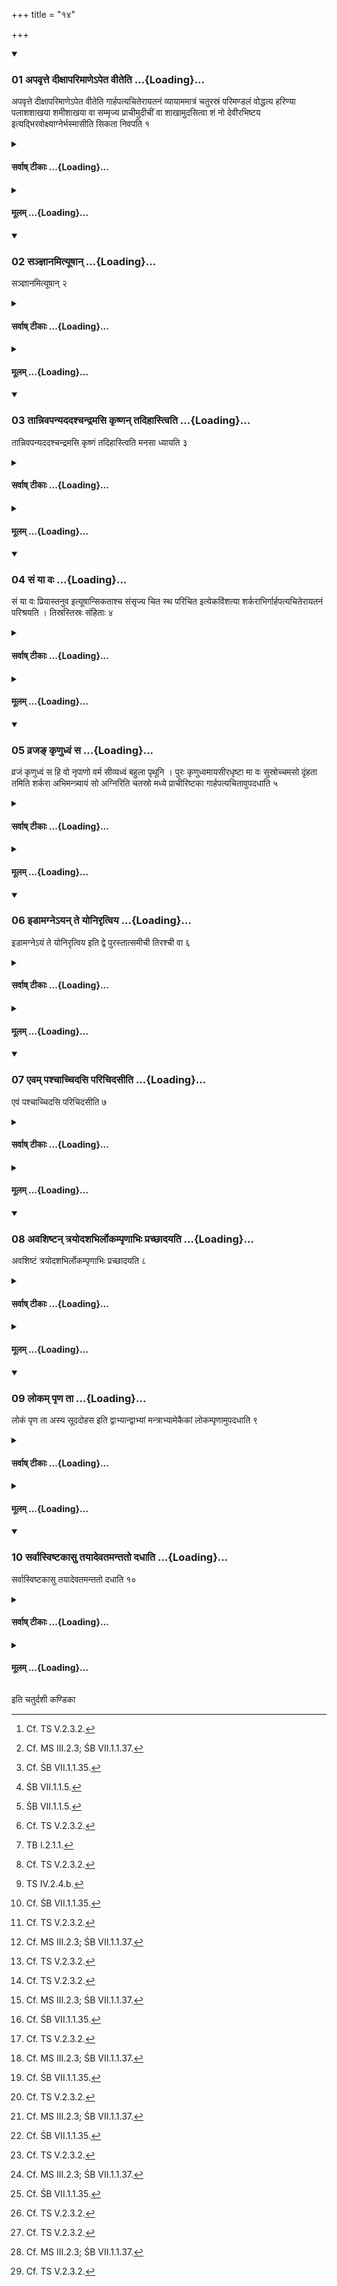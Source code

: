 +++
title = "१४"

+++

<div class="js_include" includetitle="true" newlevelforh1="3" unfilled url="/vedAH_yajuH/taittirIyam/sUtram/ApastambaH/shrautam/vishvAsa-prastutiH/16/14/01_apavRtte_dIxAparimANe-peta_vIteti.md">
<details open><summary><h3>01 अपवृत्ते दीक्षापरिमाणेऽपेत वीतेति ...{Loading}...</h3></summary>

अपवृत्ते दीक्षापरिमाणेऽपेत वीतेति गार्हपत्यचितेरायतनं व्यायाममात्रं चतुरस्रं परिमण्डलं वोद्धत्य हरिण्या पलाशशाखया शमीशाखया वा सम्मृज्य प्राचीमुदीचीं वा शाखामुदसित्वा शं नो देवीरभिष्टय इत्यद्भिरवोक्ष्याग्नेर्भस्मासीति सिकता निवपति १
</details>
</div>
<div class="js_include collapsed" newlevelforh1="4" title="सर्वाष् टीकाः" unfilled url="/vedAH_yajuH/taittirIyam/sUtram/ApastambaH/shrautam/sarvASh_TIkAH/16/14/01_apavRtte_dIxAparimANe-peta_vIteti.md">
<details><summary><h4>सर्वाष् टीकाः ...{Loading}...</h4></summary>
<details><summary>थिते</summary>

1. After the Dīkṣā-period is over, after having dug up (by means of the wooden sword) the place of the Gārhapatya-fire altar-building[^1] of the size of one fathom[^2] either four-cornerd or circular in shape with apeta vīta...;[^3] then having wiped the place with a yellowish Palāśa-branch[^5] or Śami-branch, (then) having thrown the branch either to the east or to the north,[^5] having sprinkled water[^6] thereon with śaṁ no devīḥ...[^7] (the Adhvaryu) scatters[^8] sand with agner bhasmāsi...[^9] (on that place).   

[^1]: Cf. TS V.2.3.2.  

[^2]: Cf. MS III.2.3; ŚB VII.1.1.37.  

[^3] TS IV.2.4.a.   

[^4]: Cp. ŚB VII.1.1-1.   

[^5]: ŚB VII.1.1.5. 

[^6]: Cf. TS V.2.3.2.  

[^7]: TB I.2.1.1.   

[^8]: Cf. TS V.2.3.2.   

[^9]: TS IV.2.4.b.  

</details>
</details>
</div>
<div class="js_include collapsed" newlevelforh1="4" title="मूलम्" unfilled url="/vedAH_yajuH/taittirIyam/sUtram/ApastambaH/shrautam/mUlam/16/14/01_apavRtte_dIxAparimANe-peta_vIteti.md">
<details><summary><h4>मूलम् ...{Loading}...</h4></summary>

अपवृत्ते दीक्षापरिमाणेऽपेत वीतेति गार्हपत्यचितेरायतनं व्यायाममात्रं चतुरस्रं परिमण्डलं वोद्धत्य हरिण्या पलाशशाखया शमीशाखया वा सम्मृज्य प्राचीमुदीचीं वा शाखामुदसित्वा शं नो देवीरभिष्टय इत्यद्भिरवोक्ष्याग्नेर्भस्मासीति सिकता निवपति १
</details>
</div>
<div class="js_include" includetitle="true" newlevelforh1="3" unfilled url="/vedAH_yajuH/taittirIyam/sUtram/ApastambaH/shrautam/vishvAsa-prastutiH/16/14/02_sanjnAnamityUShAn.md">
<details open><summary><h3>02 सञ्ज्ञानमित्यूषान् ...{Loading}...</h3></summary>

सञ्ज्ञानमित्यूषान् २
</details>
</div>
<div class="js_include collapsed" newlevelforh1="4" title="सर्वाष् टीकाः" unfilled url="/vedAH_yajuH/taittirIyam/sUtram/ApastambaH/shrautam/sarvASh_TIkAH/16/14/02_sanjnAnamityUShAn.md">
<details><summary><h4>सर्वाष् टीकाः ...{Loading}...</h4></summary>
<details><summary>थिते</summary>

2. With samjñānaṁ...[^1] (he scatters) salty earth.[^2]   

[^1]:. TS IV.2.4.c.  

[^2]: Cf. TS V.2.3.2. 
</details>
</details>
</div>
<div class="js_include collapsed" newlevelforh1="4" title="मूलम्" unfilled url="/vedAH_yajuH/taittirIyam/sUtram/ApastambaH/shrautam/mUlam/16/14/02_sanjnAnamityUShAn.md">
<details><summary><h4>मूलम् ...{Loading}...</h4></summary>

सञ्ज्ञानमित्यूषान् २
</details>
</div>
<div class="js_include" includetitle="true" newlevelforh1="3" unfilled url="/vedAH_yajuH/taittirIyam/sUtram/ApastambaH/shrautam/vishvAsa-prastutiH/16/14/03_tAnnivapanyadadashchandramasi_kRShNan_tadihAstviti.md">
<details open><summary><h3>03 तान्निवपन्यददश्चन्द्रमसि कृष्णन् तदिहास्त्विति ...{Loading}...</h3></summary>

तान्निवपन्यददश्चन्द्रमसि कृष्णं तदिहास्त्विति मनसा ध्यायति ३
</details>
</div>
<div class="js_include collapsed" newlevelforh1="4" title="सर्वाष् टीकाः" unfilled url="/vedAH_yajuH/taittirIyam/sUtram/ApastambaH/shrautam/sarvASh_TIkAH/16/14/03_tAnnivapanyadadashchandramasi_kRShNan_tadihAstviti.md">
<details><summary><h4>सर्वाष् टीकाः ...{Loading}...</h4></summary>
<details><summary>थिते</summary>

3. While scattering it he thinks in his mind yadadaścandramasi....[^1]   

[^1]: Cp. TB I.1.3.2f; cp. also v.9.7. 

</details>
</details>
</div>
<div class="js_include collapsed" newlevelforh1="4" title="मूलम्" unfilled url="/vedAH_yajuH/taittirIyam/sUtram/ApastambaH/shrautam/mUlam/16/14/03_tAnnivapanyadadashchandramasi_kRShNan_tadihAstviti.md">
<details><summary><h4>मूलम् ...{Loading}...</h4></summary>

तान्निवपन्यददश्चन्द्रमसि कृष्णं तदिहास्त्विति मनसा ध्यायति ३
</details>
</div>
<div class="js_include" includetitle="true" newlevelforh1="3" unfilled url="/vedAH_yajuH/taittirIyam/sUtram/ApastambaH/shrautam/vishvAsa-prastutiH/16/14/04_saM_yA_vaH.md">
<details open><summary><h3>04 सं या वः ...{Loading}...</h3></summary>

सं या वः प्रियास्तनुव इत्यूषान्सिकताश्च संसृज्य चित स्थ परिचित इत्येकविंशत्या शर्कराभिर्गार्हपत्यचितेरायतनं परिश्रयति । तिस्रस्तिस्रः संहिताः ४
</details>
</div>
<div class="js_include collapsed" newlevelforh1="4" title="सर्वाष् टीकाः" unfilled url="/vedAH_yajuH/taittirIyam/sUtram/ApastambaH/shrautam/sarvASh_TIkAH/16/14/04_saM_yA_vaH.md">
<details><summary><h4>सर्वाष् टीकाः ...{Loading}...</h4></summary>
<details><summary>थिते</summary>

4. Having with saṁ yā vaḤ priyāstanuvaḤ...[^1] mixed the salty earth and the sand, with twentyone formulae beginning with citaḥ stha paricitaḥ[^2] he encircles the place of the Gārhapatya-fire-altar-building by means of twentyone pebbles.[^3] At every time three (of these stones) are placed closely near each other.   

[^1]: TS IV.2.4.d.   

[^2]: KS XVI.11; ŚB VII.1.1.14; TS IV.2.7.1.   

[^3]: Cf. ŚB VII.1.1.35.   
</details>
</details>
</div>
<div class="js_include collapsed" newlevelforh1="4" title="मूलम्" unfilled url="/vedAH_yajuH/taittirIyam/sUtram/ApastambaH/shrautam/mUlam/16/14/04_saM_yA_vaH.md">
<details><summary><h4>मूलम् ...{Loading}...</h4></summary>

सं या वः प्रियास्तनुव इत्यूषान्सिकताश्च संसृज्य चित स्थ परिचित इत्येकविंशत्या शर्कराभिर्गार्हपत्यचितेरायतनं परिश्रयति । तिस्रस्तिस्रः संहिताः ४
</details>
</div>
<div class="js_include" includetitle="true" newlevelforh1="3" unfilled url="/vedAH_yajuH/taittirIyam/sUtram/ApastambaH/shrautam/vishvAsa-prastutiH/16/14/05_vraja~N_kRNudhvaM_sa.md">
<details open><summary><h3>05 व्रजङ् कृणुध्वं स ...{Loading}...</h3></summary>

व्रजं कृणुध्वं स हि वो नृपाणो वर्म सीव्यध्वं बहुला पृथूनि । पुरः कृणुध्वमायसीरधृष्टा मा वः सुस्रोच्चमसो दृंहता तमिति शर्करा अभिमन्त्र्यायं सो अग्निरिति चतस्रो मध्ये प्राचीरिष्टका गार्हपत्यचितावुपदधाति ५
</details>
</div>
<div class="js_include collapsed" newlevelforh1="4" title="सर्वाष् टीकाः" unfilled url="/vedAH_yajuH/taittirIyam/sUtram/ApastambaH/shrautam/sarvASh_TIkAH/16/14/05_vraja~N_kRNudhvaM_sa.md">
<details><summary><h4>सर्वाष् टीकाः ...{Loading}...</h4></summary>
<details><summary>थिते</summary>

5. Having addressed the pebbles with vrajaṁ kr̥ṇudhvaṁ sa hi...[^1] he lays down four bricks oriented to the east[^2] on the Gārhapatya-fire-building in the middle of it with ayaṁ so agniḥ....[^3]   

[^1]: KS XXXVIII.13.   

[^2]: CI. TS V.2.3.4.   

[^3]: TS IV.2.4.c-h.  

</details>
</details>
</div>
<div class="js_include collapsed" newlevelforh1="4" title="मूलम्" unfilled url="/vedAH_yajuH/taittirIyam/sUtram/ApastambaH/shrautam/mUlam/16/14/05_vraja~N_kRNudhvaM_sa.md">
<details><summary><h4>मूलम् ...{Loading}...</h4></summary>

व्रजं कृणुध्वं स हि वो नृपाणो वर्म सीव्यध्वं बहुला पृथूनि । पुरः कृणुध्वमायसीरधृष्टा मा वः सुस्रोच्चमसो दृंहता तमिति शर्करा अभिमन्त्र्यायं सो अग्निरिति चतस्रो मध्ये प्राचीरिष्टका गार्हपत्यचितावुपदधाति ५
</details>
</div>
<div class="js_include" includetitle="true" newlevelforh1="3" unfilled url="/vedAH_yajuH/taittirIyam/sUtram/ApastambaH/shrautam/vishvAsa-prastutiH/16/14/06_iDAmagne-yan_te_yonirRtviya.md">
<details open><summary><h3>06 इडामग्नेऽयन् ते योनिरृत्विय ...{Loading}...</h3></summary>

इडामग्नेऽयं ते योनिरृत्विय इति द्वे पुरस्तात्समीची तिरश्ची वा ६
</details>
</div>
<div class="js_include collapsed" newlevelforh1="4" title="सर्वाष् टीकाः" unfilled url="/vedAH_yajuH/taittirIyam/sUtram/ApastambaH/shrautam/sarvASh_TIkAH/16/14/06_iDAmagne-yan_te_yonirRtviya.md">
<details><summary><h4>सर्वाष् टीकाः ...{Loading}...</h4></summary>
<details><summary>थिते</summary>

6. (He lays down) two bricks in the east (of the four in the central) oriented to the same direction[^1] or obliquely,[^2] with two verses beginning with iḍāmagne and ayaṁ te yoniḥ.[^3] 

[^1]: Cf. TS.V.2.3.4.  

[^2]: Cf. ŚB VII.1.1.18.  

[^3]: TS IV.2.4.i-k.  
</details>
</details>
</div>
<div class="js_include collapsed" newlevelforh1="4" title="मूलम्" unfilled url="/vedAH_yajuH/taittirIyam/sUtram/ApastambaH/shrautam/mUlam/16/14/06_iDAmagne-yan_te_yonirRtviya.md">
<details><summary><h4>मूलम् ...{Loading}...</h4></summary>

इडामग्नेऽयं ते योनिरृत्विय इति द्वे पुरस्तात्समीची तिरश्ची वा ६
</details>
</div>
<div class="js_include" includetitle="true" newlevelforh1="3" unfilled url="/vedAH_yajuH/taittirIyam/sUtram/ApastambaH/shrautam/vishvAsa-prastutiH/16/14/07_evam_pashchAchchidasi_parichidasIti.md">
<details open><summary><h3>07 एवम् पश्चाच्चिदसि परिचिदसीति ...{Loading}...</h3></summary>

एवं पश्चाच्चिदसि परिचिदसीति ७
</details>
</div>
<div class="js_include collapsed" newlevelforh1="4" title="सर्वाष् टीकाः" unfilled url="/vedAH_yajuH/taittirIyam/sUtram/ApastambaH/shrautam/sarvASh_TIkAH/16/14/07_evam_pashchAchchidasi_parichidasIti.md">
<details><summary><h4>सर्वाष् टीकाः ...{Loading}...</h4></summary>
<details><summary>थिते</summary>

7. In the same manner, behind the four central bricks, he lays down two bricks[^1] the first with cidasi[^2] and (the second) * with paricidasi.[^3]   

[^1]: Cf. TS V.2.3.4-5.  

[^2]: TS IV.2.4.1.  

[^3]: TS IV.2.4.m. 
</details>
</details>
</div>
<div class="js_include collapsed" newlevelforh1="4" title="मूलम्" unfilled url="/vedAH_yajuH/taittirIyam/sUtram/ApastambaH/shrautam/mUlam/16/14/07_evam_pashchAchchidasi_parichidasIti.md">
<details><summary><h4>मूलम् ...{Loading}...</h4></summary>

एवं पश्चाच्चिदसि परिचिदसीति ७
</details>
</div>
<div class="js_include" includetitle="true" newlevelforh1="3" unfilled url="/vedAH_yajuH/taittirIyam/sUtram/ApastambaH/shrautam/vishvAsa-prastutiH/16/14/08_avashiShTan_trayodashabhirlokampRNAbhiH_prachChAdayati.md">
<details open><summary><h3>08 अवशिष्टन् त्रयोदशभिर्लोकम्पृणाभिः प्रच्छादयति ...{Loading}...</h3></summary>

अवशिष्टं त्रयोदशभिर्लोकम्पृणाभिः प्रच्छादयति ८
</details>
</div>
<div class="js_include collapsed" newlevelforh1="4" title="सर्वाष् टीकाः" unfilled url="/vedAH_yajuH/taittirIyam/sUtram/ApastambaH/shrautam/sarvASh_TIkAH/16/14/08_avashiShTan_trayodashabhirlokampRNAbhiH_prachChAdayati.md">
<details><summary><h4>सर्वाष् टीकाः ...{Loading}...</h4></summary>
<details><summary>थिते</summary>

8. He covers the remaining (space) by means of thirteen Lokaṁpr̥ṇā (space-filling-brick)s.[^1]   

[^1]: Cf. TS V.2.4.m.  
</details>
</details>
</div>
<div class="js_include collapsed" newlevelforh1="4" title="मूलम्" unfilled url="/vedAH_yajuH/taittirIyam/sUtram/ApastambaH/shrautam/mUlam/16/14/08_avashiShTan_trayodashabhirlokampRNAbhiH_prachChAdayati.md">
<details><summary><h4>मूलम् ...{Loading}...</h4></summary>

अवशिष्टं त्रयोदशभिर्लोकम्पृणाभिः प्रच्छादयति ८
</details>
</div>
<div class="js_include" includetitle="true" newlevelforh1="3" unfilled url="/vedAH_yajuH/taittirIyam/sUtram/ApastambaH/shrautam/vishvAsa-prastutiH/16/14/09_lokam_pRNa_tA.md">
<details open><summary><h3>09 लोकम् पृण ता ...{Loading}...</h3></summary>

लोकं पृण ता अस्य सूददोहस इति द्वाभ्यान्द्वाभ्यां मन्त्राभ्यामेकैकां लोकम्पृणामुपदधाति ९
</details>
</div>
<div class="js_include collapsed" newlevelforh1="4" title="सर्वाष् टीकाः" unfilled url="/vedAH_yajuH/taittirIyam/sUtram/ApastambaH/shrautam/sarvASh_TIkAH/16/14/09_lokam_pRNa_tA.md">
<details><summary><h4>सर्वाष् टीकाः ...{Loading}...</h4></summary>
<details><summary>थिते</summary>

9. He lays down each Lokaṁpr̥ṇā(-brick) with two for mulae beginning with lokaṁ prṇa[^1] and tā asya sūdadohasaḥ....[^2]   

[^1]: TS IV.2.4.n.   

[^2]: TS IV.2.4.o. 

</details>
</details>
</div>
<div class="js_include collapsed" newlevelforh1="4" title="मूलम्" unfilled url="/vedAH_yajuH/taittirIyam/sUtram/ApastambaH/shrautam/mUlam/16/14/09_lokam_pRNa_tA.md">
<details><summary><h4>मूलम् ...{Loading}...</h4></summary>

लोकं पृण ता अस्य सूददोहस इति द्वाभ्यान्द्वाभ्यां मन्त्राभ्यामेकैकां लोकम्पृणामुपदधाति ९
</details>
</div>
<div class="js_include" includetitle="true" newlevelforh1="3" unfilled url="/vedAH_yajuH/taittirIyam/sUtram/ApastambaH/shrautam/vishvAsa-prastutiH/16/14/10_sarvAsviShTakAsu_tayAdevatamantato_dadhAti.md">
<details open><summary><h3>10 सर्वास्विष्टकासु तयादेवतमन्ततो दधाति ...{Loading}...</h3></summary>

सर्वास्विष्टकासु तयादेवतमन्ततो दधाति १०
</details>
</div>
<div class="js_include collapsed" newlevelforh1="4" title="सर्वाष् टीकाः" unfilled url="/vedAH_yajuH/taittirIyam/sUtram/ApastambaH/shrautam/sarvASh_TIkAH/16/14/10_sarvAsviShTakAsu_tayAdevatamantato_dadhAti.md">
<details><summary><h4>सर्वाष् टीकाः ...{Loading}...</h4></summary>
<details><summary>थिते</summary>

10. In all the bricks at the end (of every formula with which a brick is laid down) he palces (the words) tayā devatayāṇgirasvad dhruvā sīda.[^1]   

[^1]: TS IV.2.4.m. etc. Cf. TS V.5.-6.3.  
</details>
</details>
</div>
<div class="js_include collapsed" newlevelforh1="4" title="मूलम्" unfilled url="/vedAH_yajuH/taittirIyam/sUtram/ApastambaH/shrautam/mUlam/16/14/10_sarvAsviShTakAsu_tayAdevatamantato_dadhAti.md">
<details><summary><h4>मूलम् ...{Loading}...</h4></summary>

सर्वास्विष्टकासु तयादेवतमन्ततो दधाति १०
</details>
</div>

  
इति चतुर्दशी कण्डिका 

